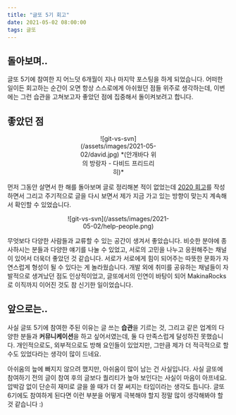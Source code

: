 ```yaml
---
title: "글또 5기 회고"
date: 2021-05-02 08:00:00
tags: 글또
---
```


## 돌아보며..

글또 5기에 참여한 지 어느덧 6개월이 지나 마지막 포스팅을 하게 되었습니다. 어떠한 일이든 회고하는 순간이 오면 항상 스스로에게 아쉬웠던 점들 위주로 생각하는데, 이번에는 그런 습관을 고쳐보고자 좋았던 점에 집중해서 돌이켜보려고 합니다.

## 좋았던 점

<div style="width:35%; margin:0 auto;" align="center" markdown="1">
![git-vs-svn](/assets/images/2021-05-02/david.jpg)
*(안개바다 위의 방랑자 - 다비드 프리드리히)*
</div>

먼저 그동안 살면서 한 해를 돌아보며 글로 정리해본 적이 없었는데 [2020 회고](https://anencore94.github.io/2021/01/04/retrospective.html)를 작성하면서 그리고 주기적으로 글을 다시 보면서 제가 지금 가고 있는 방향이 맞는지 계속해서 확인할 수 있었습니다.

<div style="width:50%; margin:0 auto;" align="center" markdown="1">
![git-vs-svn](/assets/images/2021-05-02/help-people.png)
</div>

무엇보다 다양한 사람들과 교류할 수 있는 공간이 생겨서 좋았습니다. 비슷한 분야에 종사하시는 분들과 다양한 얘기를 나눌 수 있었고, 서로의 고민을 나누고 응원해주는 채널이 있어서 더욱더 좋았던 것 같습니다. 서로가 서로에게 힘이 되어주는 따뜻한 문화가 자연스럽게 형성이 될 수 있다는 게 놀라웠습니다. 개발 외에 취미를 공유하는 채널들이 자발적으로 생겨났던 점도 인상적이었고, 글또에서의 인연이 바탕이 되어 MakinaRocks 로 이직까지 이어진 것도 참 신기한 일이었습니다.

## 앞으로는..

사실 글또 5기에 참여한 주된 이유는 글 쓰는 **습관**을 기르는 것, 그리고 같은 업계의 다양한 분들과 **커뮤니케이션**을 하고 싶어서였는데, 둘 다 만족스럽게 달성하진 못했습니다. 개인적으로도, 외부적으로도 방해 요인들이 있었지만, 그만큼 제가 더 적극적으로 할 수도 있었다라는 생각이 많이 드네요.

아쉬움의 늪에 빠지지 않으려 했지만, 아쉬움이 많이 남는 건 사실입니다. 사실 글또에 참여하기 전의 글이 참여 후의 글보다 퀄리티가 높아 보인다는 사실이 마음이 아프네요. 압박감 없이 단순히 재미로 글을 쓸 때가 더 잘 써지는 타입이라는 생각도 듭니다. 글또 6기에도 참여하게 된다면 이런 부분을 어떻게 극복해야 할지 정말 많이 생각해봐야 할 것 같습니다 :) 
